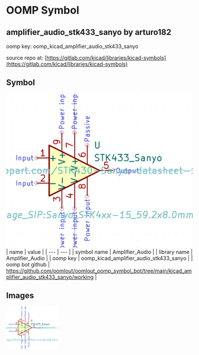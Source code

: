 # OOMP Symbol  
## amplifier_audio_stk433_sanyo  by arturo182  
  
oomp key: oomp_kicad_amplifier_audio_stk433_sanyo  
  
source repo at: [https://gitlab.com/kicad/libraries/kicad-symbols](https://gitlab.com/kicad/libraries/kicad-symbols)  
## Symbol  
  
[![working.png](working_600.png)](working.png)  
| name | value | 
| --- | --- | 
| symbol name | Amplifier_Audio | 
| library name | Amplifier_Audio | 
| oomp key | oomp_kicad_amplifier_audio_stk433_sanyo | 
| oomp bot github | https://github.com/oomlout/oomlout_oomp_symbol_bot/tree/main/kicad_amplifier_audio_stk433_sanyo/working | 
## Images  
  
[![working.png](working_140.png)](working.png)  

